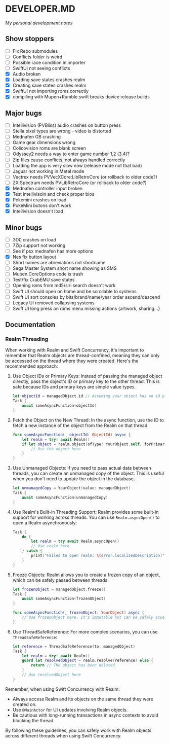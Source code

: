 # DEVELOPER.MD
_My personal development notes_

## Show stoppers

- [ ] Fix Repo submodules
- [ ] Conflicts folder is weird
- [ ] Possible race condition in importer
- [ ] SwiftUI not seeing conflicts
- [X] Audio broken
- [X] Loading save states crashes realm
- [X] Creating save states crashes realm
- [X] SwiftUI not importing roms correctly
- [X] compiling with Mupen+Rumble.swift breaks device release builds

## Major bugs

- [ ] Intellivision (PVBliss) audio crashes on button press
- [ ] Stella pixel types are wrong - video is distorted
- [ ] Mednafen GB crashing
- [ ] Game gear dimensions wrong
- [ ] Colicovision roms are blank screen
- [ ] Odyssey2 needs a way to enter game number 1,2 (3,4)?
- [ ] Zip files cause conflicts, not always handled correctly
- [ ] Loading the app is very slow now (release mode not that bad)
- [ ] Jaguar not working in Metal mode
- [ ] Vectrex needs PVVecXCore:LibRetroCore (or rollback to older code?)
- [ ] ZX Spectrum needs PVLibRetroCore (or rollback to older code?)
- [X] Mednafen controller input broken
- [X] Test intellivisoin and check proper bios
- [X] Pokemini crashes on load
- [X] PokeMini butons don't work
- [X] Intellivision doesn't load

## Minor bugs

- [ ] 3D0 crashes on load
- [ ] 7Zip support not working
- [ ] See if psx mednafen has more options
- [X] Nes fix button layout
- [ ] Short names are abreviations not shortname
- [ ] Sega Master System short name showing as SMS
- [ ] Mupen CoreOptions code is trash 
- [ ] Test/fix CrabEMU save states
- [ ] Opening roms from md5/siri search doesn't work
- [ ] Swift UI should open on home and be scrollable to systems
- [ ] Swift UI sort consoles by bits/brand/name/year order ascend/descend
- [ ] Legacy UI removed collapsing systems
- [ ] Swift UI long press on roms menu missing actions {artwork, sharing...}

## Documentation

### Realm Threading

When working with Realm and Swift Concurrency, it's important to remember that Realm objects are thread-confined, meaning they can only be accessed on the thread where they were created. Here's the recommended approach:

1. Use Object IDs or Primary Keys:
   Instead of passing the managed object directly, pass the object's ID or primary key to the other thread. This is safe because IDs and primary keys are simple value types.

   ```swift
   let objectId = managedObject.id // Assuming your object has an id property
   Task {
       await someAsyncFunction(objectId)
   }
   ```

2. Fetch the Object on the New Thread:
   In the async function, use the ID to fetch a new instance of the object from the Realm on that thread.

   ```swift
   func someAsyncFunction(_ objectId: ObjectId) async {
       let realm = try! await Realm()
       if let object = realm.object(ofType: YourObject.self, forPrimaryKey: objectId) {
           // Use the object here
       }
   }
   ```

3. Use Unmanaged Objects:
   If you need to pass actual data between threads, you can create an unmanaged copy of the object. This is useful when you don't need to update the object in the database.

   ```swift
   let unmanagedCopy = YourObject(value: managedObject)
   Task {
       await someAsyncFunction(unmanagedCopy)
   }
   ```

4. Use Realm's Built-in Threading Support:
   Realm provides some built-in support for working across threads. You can use `Realm.asyncOpen()` to open a Realm asynchronously:

   ```swift
   Task {
       do {
           let realm = try await Realm.asyncOpen()
           // Use realm here
       } catch {
           print("Failed to open realm: \(error.localizedDescription)")
       }
   }
   ```

5. Freeze Objects:
   Realm allows you to create a frozen copy of an object, which can be safely passed between threads:

   ```swift
   let frozenObject = managedObject.freeze()
   Task {
       await someAsyncFunction(frozenObject)
   }

   func someAsyncFunction(_ frozenObject: YourObject) async {
       // Use frozenObject here. It's immutable but can be safely accessed across threads.
   }
   ```

6. Use ThreadSafeReference:
   For more complex scenarios, you can use `ThreadSafeReference`:

   ```swift
   let reference = ThreadSafeReference(to: managedObject)
   Task {
       let realm = try! await Realm()
       guard let resolvedObject = realm.resolve(reference) else {
           return // The object has been deleted
       }
       // Use resolvedObject here
   }
   ```

Remember, when using Swift Concurrency with Realm:
- Always access Realm and its objects on the same thread they were created on.
- Use `@MainActor` for UI updates involving Realm objects.
- Be cautious with long-running transactions in async contexts to avoid blocking the thread.

By following these guidelines, you can safely work with Realm objects across different threads when using Swift Concurrency.
